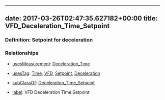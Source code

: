 
---
date: 2017-03-26T02:47:35.627182+00:00
title: VFD_Deceleration_Time_Setpoint
---
### Definition: Setpoint for deceleration

### Relationships

* [usesMeasurement](https://brickschema.org/schema/1.0/BrickFrame#usesMeasurement): [Deceleration_Time](https://brickschema.org/schema/1.0/Brick#Deceleration_Time)

* [usesTag](https://brickschema.org/schema/1.0/BrickFrame#usesTag): [Time](https://brickschema.org/schema/1.0/BrickTag#Time), [VFD](https://brickschema.org/schema/1.0/BrickTag#VFD), [Setpoint](https://brickschema.org/schema/1.0/BrickTag#Setpoint), [Deceleration](https://brickschema.org/schema/1.0/BrickTag#Deceleration)

* [subClassOf](http://www.w3.org/2000/01/rdf-schema#subClassOf): [Deceleration_Time_Setpoint](https://brickschema.org/schema/1.0/Brick#Deceleration_Time_Setpoint)

* [label](http://www.w3.org/2000/01/rdf-schema#label): VFD Deceleration Time Setpoint
